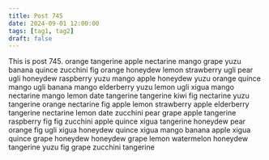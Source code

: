 ```yaml
---
title: Post 745
date: 2024-09-01 12:00:00
tags: [tag1, tag2]
draft: false
---
```

This is post 745.
orange
tangerine
apple
nectarine
mango
grape
yuzu
banana
quince
zucchini
fig
orange
honeydew
lemon
strawberry
ugli
pear
ugli
honeydew
raspberry
yuzu
mango
apple
honeydew
yuzu
orange
quince
mango
ugli
banana
mango
elderberry
yuzu
lemon
ugli
xigua
mango
nectarine
mango
lemon
date
tangerine
tangerine
kiwi
fig
nectarine
yuzu
tangerine
orange
nectarine
fig
apple
lemon
strawberry
apple
elderberry
tangerine
nectarine
lemon
date
zucchini
pear
grape
apple
tangerine
raspberry
fig
fig
zucchini
apple
quince
xigua
tangerine
honeydew
pear
orange
fig
ugli
xigua
honeydew
quince
xigua
mango
banana
apple
xigua
quince
grape
honeydew
honeydew
grape
lemon
watermelon
honeydew
tangerine
yuzu
fig
grape
zucchini
tangerine
